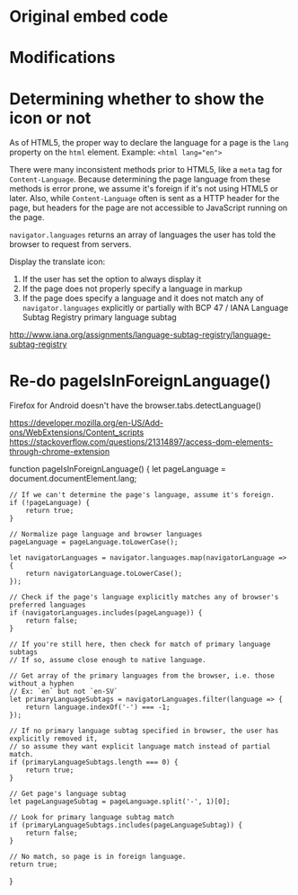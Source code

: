 # Original embed code

<div id='MicrosoftTranslatorWidget' class='Dark' style='color:white;background-color:#555555'></div><script type='text/javascript'>setTimeout(function(){{var s=document.createElement('script');s.type='text/javascript';s.charset='UTF-8';s.src=((location && location.href && location.href.indexOf('https') == 0)?'https://ssl.microsofttranslator.com':'http://www.microsofttranslator.com')+'/ajax/v3/WidgetV3.ashx?siteData=ueOIGRSKkd965FeEGM5JtQ**&ctf=False&ui=true&settings=Auto&from=';var p=document.getElementsByTagName('head')[0]||document.documentElement;p.insertBefore(s,p.firstChild); }},0);</script>


<div id="google_translate_element"></div><script type="text/javascript">
function googleTranslateElementInit() {
  new google.translate.TranslateElement({pageLanguage: 'en', layout: google.translate.TranslateElement.FloatPosition.TOP_LEFT}, 'google_translate_element');
}
</script><script type="text/javascript" src="//translate.google.com/translate_a/element.js?cb=googleTranslateElementInit"></script>


# Modifications

<div id='MicrosoftTranslatorWidget' class='Dark' style='color:white;background-color:#555555'></div>

<script>setTimeout(function(){{var s=document.createElement('script');s.charset='UTF-8';s.src=((location && location.href && location.href.indexOf('https') == 0)?'https://ssl.microsofttranslator.com':'http://www.microsofttranslator.com')+'/ajax/v3/WidgetV3.ashx?siteData=ueOIGRSKkd965FeEGM5JtQ**&ctf=False&ui=true&settings=Auto&from=';var p=document.getElementsByTagName('head')[0]||document.documentElement;p.insertBefore(s,p.firstChild); }},0);</script>


<div id="google_translate_element"></div>
<script>
function googleTranslateElementInit() {
  new google.translate.TranslateElement({pageLanguage: 'en', layout: google.translate.TranslateElement.FloatPosition.TOP_LEFT}, 'google_translate_element');
}
</script>

<script src="//translate.google.com/translate_a/element.js?cb=googleTranslateElementInit"></script>


# Determining whether to show the icon or not

As of HTML5, the proper way to declare the language for a page is the `lang` property on the `html` element. Example: `<html lang="en">`

There were many inconsistent methods prior to HTML5, like a `meta` tag for `Content-Language`. Because determining the page language from these methods is error prone, we assume it's foreign if it's not using HTML5 or later. Also, while `Content-Language` often is sent as a HTTP header for the page, but headers for the page are not accessible to JavaScript running on the page.

`navigator.languages` returns an array of languages the user has told the browser to request from servers. 

Display the translate icon:

1. If the user has set the option to always display it
2. If the page does not properly specify a language in markup
3. If the page does specify a language and it does not match any of `navigator.languages` explicitly or partially with BCP 47 / IANA Language Subtag Registry primary language subtag

http://www.iana.org/assignments/language-subtag-registry/language-subtag-registry



# Re-do pageIsInForeignLanguage()

Firefox for Android doesn't have the browser.tabs.detectLanguage()

https://developer.mozilla.org/en-US/Add-ons/WebExtensions/Content_scripts
https://stackoverflow.com/questions/21314897/access-dom-elements-through-chrome-extension

function pageIsInForeignLanguage() {
    let pageLanguage = document.documentElement.lang;

    // If we can't determine the page's language, assume it's foreign.
    if (!pageLanguage) {
        return true;
    }

    // Normalize page language and browser languages
    pageLanguage = pageLanguage.toLowerCase();

    let navigatorLanguages = navigator.languages.map(navigatorLanguage => {
        return navigatorLanguage.toLowerCase();
    });

    // Check if the page's language explicitly matches any of browser's preferred languages
    if (navigatorLanguages.includes(pageLanguage)) {
        return false;
    }

    // If you're still here, then check for match of primary language subtags
    // If so, assume close enough to native language.

    // Get array of the primary languages from the browser, i.e. those without a hyphen
    // Ex: `en` but not `en-SV`
    let primaryLanguageSubtags = navigatorLanguages.filter(language => {
        return language.indexOf('-') === -1;
    });

    // If no primary language subtag specified in browser, the user has explicitly removed it,
    // so assume they want explicit language match instead of partial match.
    if (primaryLanguageSubtags.length === 0) {
        return true;
    }

    // Get page's language subtag 
    let pageLanguageSubtag = pageLanguage.split('-', 1)[0];

    // Look for primary language subtag match
    if (primaryLanguageSubtags.includes(pageLanguageSubtag)) {
        return false;
    }

    // No match, so page is in foreign language.
    return true;
}